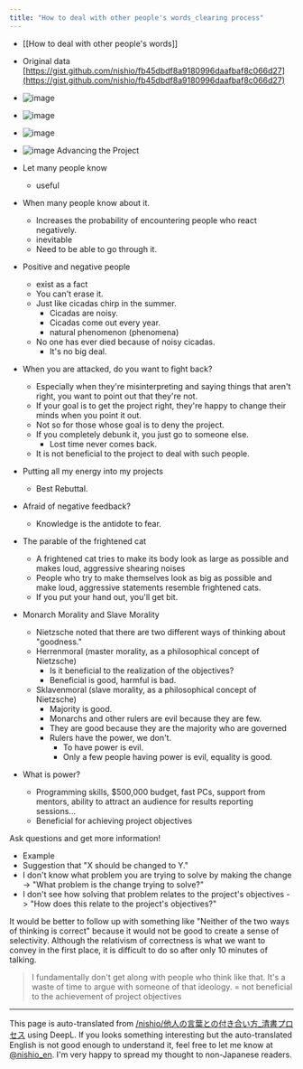 ```yaml
---
title: "How to deal with other people's words_clearing process"
---
```


- [[How to deal with other people's words]]
- Original data [https://gist.github.com/nishio/fb45dbdf8a9180996daafbaf8c066d27](https://gist.github.com/nishio/fb45dbdf8a9180996daafbaf8c066d27)
- ![image](https://gyazo.com/02912eddd74f5d466b51ba2749e8e886/thumb/1000)
- ![image](https://gyazo.com/a2ccbf17e1dd4eae4d61634aaf324714/thumb/1000)

- ![image](https://gyazo.com/1a949cff10e7711103705f971e78f17f/thumb/1000)
- ![image](https://gyazo.com/85eaa5a17d0daacd6b3423bc0bb02f97/thumb/1000)
Advancing the Project
- Let many people know
    - useful
- When many people know about it.
    - Increases the probability of encountering people who react negatively.
    - inevitable
    - Need to be able to go through it.
- Positive and negative people
    - exist as a fact
    - You can't erase it.
    - Just like cicadas chirp in the summer.
        - Cicadas are noisy.
        - Cicadas come out every year.
        - natural phenomenon (phenomena)
    - No one has ever died because of noisy cicadas.
        - It's no big deal.
- When you are attacked, do you want to fight back?
    - Especially when they're misinterpreting and saying things that aren't right, you want to point out that they're not.
    - If your goal is to get the project right, they're happy to change their minds when you point it out.
    - Not so for those whose goal is to deny the project.
    - If you completely debunk it, you just go to someone else.
        - Lost time never comes back.
    - It is not beneficial to the project to deal with such people.
- Putting all my energy into my projects
    - Best Rebuttal.
- Afraid of negative feedback?
    - Knowledge is the antidote to fear.
- The parable of the frightened cat
    - A frightened cat tries to make its body look as large as possible and makes loud, aggressive shearing noises
    - People who try to make themselves look as big as possible and make loud, aggressive statements resemble frightened cats.
    - If you put your hand out, you'll get bit.
- Monarch Morality and Slave Morality
    - Nietzsche noted that there are two different ways of thinking about "goodness."
    - Herrenmoral (master morality, as a philosophical concept of Nietzsche)
        - Is it beneficial to the realization of the objectives?
        - Beneficial is good, harmful is bad.
    - Sklavenmoral (slave morality, as a philosophical concept of Nietzsche)
        - Majority is good.
        - Monarchs and other rulers are evil because they are few.
        - They are good because they are the majority who are governed
        - Rulers have the power, we don't.
            - To have power is evil.
            - Only a few people having power is evil, equality is good.

- What is power?
    - Programming skills, $500,000 budget, fast PCs, support from mentors, ability to attract an audience for results reporting sessions...
    - Beneficial for achieving project objectives

Ask questions and get more information!
- Example
- Suggestion that "X should be changed to Y."
- I don't know what problem you are trying to solve by making the change -> "What problem is the change trying to solve?"
- I don't see how solving that problem relates to the project's objectives -> "How does this relate to the project's objectives?"

It would be better to follow up with something like "Neither of the two ways of thinking is correct" because it would not be good to create a sense of selectivity. Although the relativism of correctness is what we want to convey in the first place, it is difficult to do so after only 10 minutes of talking.
> I fundamentally don't get along with people who think like that.
>  It's a waste of time to argue with someone of that ideology.
>  = not beneficial to the achievement of project objectives


---
This page is auto-translated from [/nishio/他人の言葉との付き合い方_清書プロセス](https://scrapbox.io/nishio/他人の言葉との付き合い方_清書プロセス) using DeepL. If you looks something interesting but the auto-translated English is not good enough to understand it, feel free to let me know at [@nishio_en](https://twitter.com/nishio_en). I'm very happy to spread my thought to non-Japanese readers.